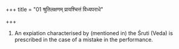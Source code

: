 +++
title = "01 श्रुतिलक्षणम् प्रायश्चित्तं विध्यपराधे"

+++
1. An expiation characterised by (mentioned in) the Śruti (Veda) is prescribed in the case of a mistake in the performance. 
